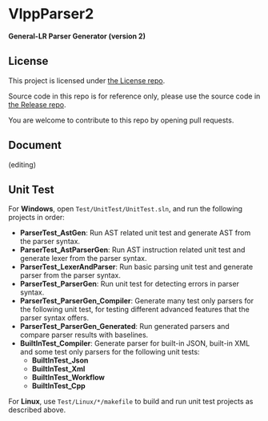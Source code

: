 # VlppParser2

**General-LR Parser Generator (version 2)**

## License

This project is licensed under [the License repo](https://github.com/vczh-libraries/License).

Source code in this repo is for reference only, please use the source code in [the Release repo](https://github.com/vczh-libraries/Release).

You are welcome to contribute to this repo by opening pull requests.

## Document

(editing)

## Unit Test

For **Windows**, open `Test/UnitTest/UnitTest.sln`, and run the following projects in order:
- **ParserTest_AstGen**: Run AST related unit test and generate AST from the parser syntax.
- **ParserTest_AstParserGen**: Run AST instruction related unit test and generate lexer from the parser syntax.
- **ParserTest_LexerAndParser**: Run basic parsing unit test and generate parser from the parser syntax.
- **ParserTest_ParserGen**: Run unit test for detecting errors in parser syntax.
- **ParserTest_ParserGen_Compiler**: Generate many test only parsers for the following unit test, for testing different advanced features that the parser syntax offers.
- **ParserTest_ParserGen_Generated**: Run generated parsers and compare parser results with baselines.
- **BuiltInTest_Compiler**: Generate parser for built-in JSON, built-in XML and some test only parsers for the following unit tests:
  - **BuiltInTest_Json**
  - **BuiltInTest_Xml**
  - **BuiltInTest_Workflow**
  - **BuiltInTest_Cpp**

For **Linux**, use `Test/Linux/*/makefile` to build and run unit test projects as described above.
